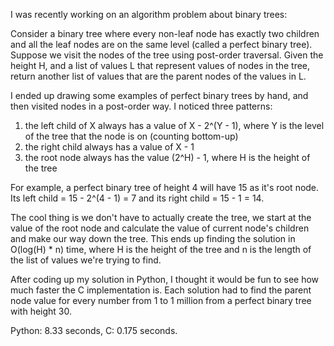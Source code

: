 I was recently working on an algorithm problem about binary trees:

Consider a binary tree where every non-leaf node has exactly two children and all the leaf nodes are on the same level (called a perfect binary tree). Suppose we visit the nodes of the tree using post-order traversal. Given the height H, and a list of values L that represent values of nodes in the tree, return another list of values that are the parent nodes of the values in L.

I ended up drawing some examples of perfect binary trees by hand, and then visited nodes in a post-order way. I noticed three patterns:
  1) the left child of X always has a value of X - 2^(Y - 1), where Y is the level of the tree that the node is on (counting bottom-up)
  2) the right child always has a value of X - 1
  3) the root node always has the value (2^H) - 1, where H is the height of the tree

For example, a perfect binary tree of height 4 will have 15 as it's root node. Its left child = 15 - 2^(4 - 1) = 7 and its right child = 15 - 1 = 14.

The cool thing is we don't have to actually create the tree, we start at the value of the root node and calculate the value of current node's children and make our way down the tree. This ends up finding the solution in O(log(H) * n) time, where H is the height of the tree and n is the length of the list of values we're trying to find.

After coding up my solution in Python, I thought it would be fun to see how much faster the C implementation is. Each solution had to find the parent node value for every number from 1 to 1 million from a perfect binary tree with height 30.

Python: 8.33 seconds, C: 0.175 seconds.

